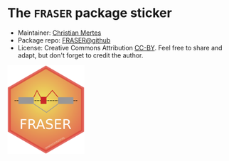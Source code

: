 # The `FRASER` package sticker

* Maintainer: [Christian Mertes](https://github.com/c-mertes)
* Package repo: [FRASER@github](https://github.com/c-mertes/FRASER)
* License: Creative Commons Attribution
[CC-BY](https://creativecommons.org/licenses/by/2.0/). Feel free to
share and adapt, but don't forget to credit the author.

<img src=FRASER.png height="200">
